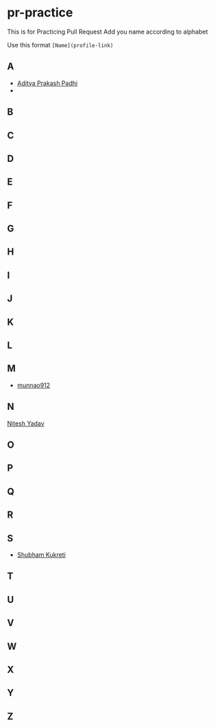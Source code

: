 # pr-practice
This is for Practicing Pull Request 
Add you name according to alphabet

Use this format 
`[Name](profile-link)`

## A
- [Aditya Prakash Padhi](https://github.com/watashi-wa-aditya)
- 

## B

## C

## D

## E

## F

## G

## H

## I

## J

## K

## L

## M
- [munnao912](https://github.com/munna0912)
## N
[Nitesh Yadav](https://github.com/Nitesh2905)

## O

## P

## Q

## R

## S
- [Shubham Kukreti](https://github.com/KukretiShubham)

## T

## U

## V

## W

## X

## Y

## Z
